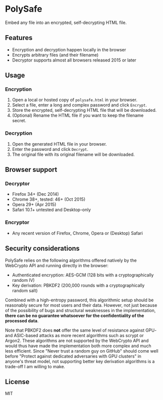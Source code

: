 # PolySafe

Embed any file into an encrypted, self-decrypting HTML file.

## Features

* Encryption and decryption happen locally in the browser
* Encrypts arbitrary files (and their filename)
* Decryptor supports almost all browsers released 2015 or later

## Usage

### Encryption

1. Open a local or hosted copy of `polysafe.html` in your browser.
2. Select a file, enter a long and complex password and click `Encrypt`.
3. Store the encrypted, self-decrypting HTML file that will be downloaded.
4. (Optional) Rename the HTML file if you want to keep the filename secret.

### Decryption

1. Open the generated HTML file in your browser.
2. Enter the password and click `Decrypt`.
3. The original file with its original filename will be downloaded.

## Browser support

### Decryptor

* Firefox 34+ (Dec 2014)
* Chrome 38+, tested: 46+ (Oct 2015)
* Opera 29+ (Apr 2015)
* Safari 10.1+ untested and Desktop-only

### Encryptor

* Any recent version of Firefox, Chrome, Opera or (Desktop) Safari

## Security considerations

PolySafe relies on the following algorithms offered natively by the WebCrypto API and running directly in the browser:

* Authenticated encryption: AES-GCM (128 bits with a cryptographically random IV)
* Key derivation: PBKDF2 (200,000 rounds with a cryptographically random salt)

Combined with a high-entropy password, this algorithmic setup should be reasonably secure for most users and their data. However, not just because of the possibility of bugs and structural weaknesses in the implementation, **there can be no guarantee whatsoever for the confidentiality of the processed data**.

Note that PBKDF2 does **not** offer the same level of resistance against GPU- and ASIC-based attacks as more recent algorithms such as scrypt or Argon2. These algorithms are not supported by the WebCrypto API and would thus have made the implementation both more complex and much less efficient. Since "Never trust a random guy on GitHub" should come well before "Protect against dedicated adversaries with GPU clusters" in anyone's threat model, not supporting better key derivation algorithms is a trade-off I am willing to make.

## License

MIT
